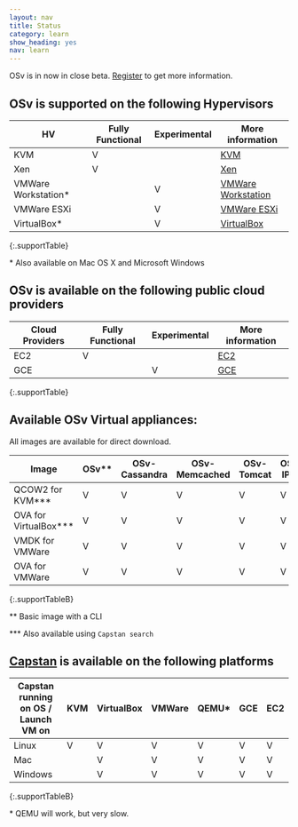 ```yaml
---
layout: nav
title: Status
category: learn
show_heading: yes
nav: learn
---
```


OSv is in now in close beta.
[Register](beta-registration) to get more information.


## OSv is supported on the following Hypervisors 

<!--more-->


HV                 | Fully Functional | Experimental | More information
-------------------|--------------|----------------------|-----------------
KVM                |     V        |                     |  [KVM](https://github.com/cloudius-systems/osv/wiki/Running-OSv-image-under-KVM-QEMU)
Xen                |     V        |                     |  [Xen](https://github.com/cloudius-systems/osv/wiki/Running-OSv-on-Xen)
VMWare Workstation* |              |         V           |  [VMWare Workstation](https://github.com/cloudius-systems/osv/wiki/Running-OSv-on-VMware-%28Player%2C-Workstation%2C-Fusion%29)
VMWare ESXi        |              |         V           |  [VMWare ESXi](https://github.com/cloudius-systems/osv/wiki/Running-OSv-on-VMware-ESXi)
VirtualBox*         |              |         V           | [VirtualBox](https://github.com/cloudius-systems/osv/wiki/Running-OSv-on-VirtualBox)
{:.supportTable}

\* Also available on Mac OS X and Microsoft Windows 

## OSv is available on the following public cloud providers

Cloud Providers    | Fully Functional | Experimental | More information
-------------------|--------------|----------------------|-----------------
EC2                |     V        |                     | [EC2](https://github.com/cloudius-systems/osv/wiki/Running-OSv-on-EC2)
GCE                |              |         V           | [GCE](https://github.com/cloudius-systems/osv/wiki/Running-OSv-on-Google-Compute-Engine)
{:.supportTable}

## Available OSv Virtual appliances:
All images are available for direct download.
 

Image              | OSv**   |  OSv-Cassandra | OSv-Memcached | OSv-Tomcat | OSv-IPerf
-------------------|-------|----------------|---------------|------------|----------
QCOW2 for KVM***      |   V   |       V        |      V        |     V |    V
OVA for VirtualBox*** |   V   |       V        |      V        |     V |    V
VMDK for VMWare    |   V   |       V        |      V        |     V |    V
OVA for VMWare     |   V   |       V        |      V        |     V |    V
{:.supportTableB}

\** Basic image with a CLI

\*** Also available using ```Capstan search```

## [Capstan](https://github.com/cloudius-systems/capstan) is available on the following platforms

Capstan running on OS / Launch VM on | KVM | VirtualBox | VMWare | QEMU* | GCE | EC2
-------------------------------------|-----| -----------|--------|------|-----|-----
Linux    |  V  |     V      |   V    |  V |  V  | V
Mac      |     |     V      |   V    |  V | V | V
Windows  |     |     V      |   V    |  V | V | V
{:.supportTableB}

\* QEMU will work, but very slow. 
